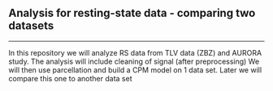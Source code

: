 ## Analysis for resting-state data - comparing two datasets
----------------------------------------------------------

In this repository we will analyze RS data from TLV data (ZBZ) and AURORA study. 
The analysis will include cleaning of signal (after preprocessing)
We will then use parcellation and build a CPM model on 1 data set.
Later we will compare this one to another data set

